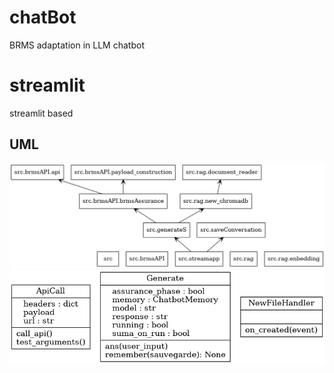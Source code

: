 # chatBot
BRMS adaptation in LLM chatbot

# streamlit
streamlit based 

## UML 
![image](packages.png)
![image2](classes.png)
